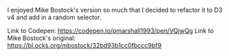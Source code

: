 I enjoyed Mike Bostock's version so much that I decided to refactor it to D3 v4 and add in a random selector.

Link to Codepen: https://codepen.io/pmarshall1993/pen/VQjwQg
Link to Mike Bostock's original: https://bl.ocks.org/mbostock/32bd93b1cc0fbccc9bf9
